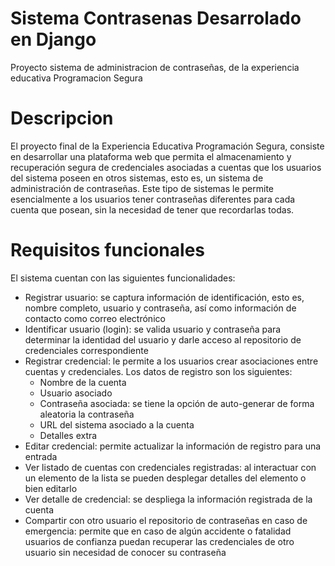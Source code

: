 # Sistema Contrasenas Desarrolado en Django
Proyecto sistema de administracion de contraseñas, de la experiencia educativa Programacion Segura

# Descripcion
El proyecto final de la Experiencia Educativa Programación Segura,
consiste en desarrollar una plataforma web que permita el
almacenamiento y recuperación segura de credenciales asociadas a
cuentas que los usuarios del sistema poseen en otros sistemas, esto
es, un sistema de administración de contraseñas. Este tipo de sistemas
le permite esencialmente a los usuarios tener contraseñas diferentes
para cada cuenta que posean, sin la necesidad de tener que recordarlas
todas.


# Requisitos funcionales
El sistema cuentan con las siguientes funcionalidades:

+ Registrar usuario: se captura información de identificación, esto
  es, nombre completo, usuario y contraseña, así como información de
  contacto como correo electrónico
+ Identificar usuario (login): se valida usuario y contraseña para
  determinar la identidad del usuario y darle acceso al repositorio de
  credenciales correspondiente
+ Registrar credencial: le permite a los usuarios crear asociaciones
  entre cuentas y credenciales. Los datos de registro son los
  siguientes:
  * Nombre de la cuenta
  * Usuario asociado
  * Contraseña asociada: se tiene la opción de auto-generar de forma
    aleatoria la contraseña
  * URL del sistema asociado a la cuenta
  * Detalles extra
+ Editar credencial: permite actualizar la información de registro
  para una entrada
+ Ver listado de cuentas con credenciales registradas: al interactuar
  con un elemento de la lista se pueden desplegar detalles del
  elemento o bien editarlo
+ Ver detalle de credencial: se despliega la información registrada de
  la cuenta
+ Compartir con otro usuario el repositorio de contraseñas en caso de
  emergencia: permite que en caso de algún accidente o fatalidad
  usuarios de confianza puedan recuperar las credenciales de otro
  usuario sin necesidad de conocer su contraseña

